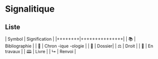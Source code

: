 # Signalitique

## Liste

| Symbol | Signification | 
|++++++++|+++++++++++++++|
| 📚     | Bibliographie |
| 📜     | Chron -ique -ologie |
| 📁 | Dossier|
| ⚖      | Droit         | 
| 🚧     | En travaux  |
| 🕮 | Livre |
| ↳ | Renvoi |

